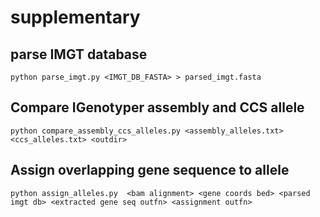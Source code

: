 # supplementary
## parse IMGT database
```
python parse_imgt.py <IMGT_DB_FASTA> > parsed_imgt.fasta
```

## Compare IGenotyper assembly and CCS allele
```
python compare_assembly_ccs_alleles.py <assembly_alleles.txt> <ccs_alleles.txt> <outdir>
```
  
## Assign overlapping gene sequence to allele
```
python assign_alleles.py  <bam alignment> <gene coords bed> <parsed imgt db> <extracted gene seq outfn> <assignment outfn>
```
